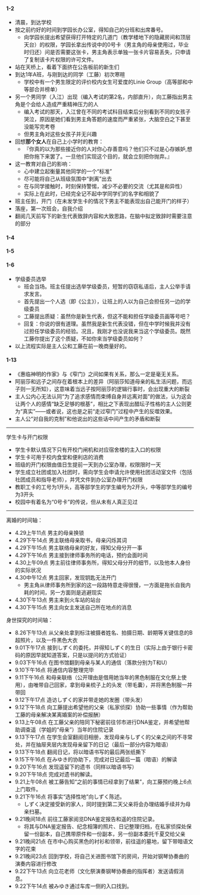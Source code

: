 #### 1-2

* 清晨，到达学校
* 按之前约好的时间到学园长办公室，得知自己的分班和出席番号。
    * 向学园长提出希望获得打开特定的几道门（教学楼地下的隐藏房间和顶层天台）的权限，学园长拿出传说中的0号卡（男主角的母亲使用过，毕业时归还）问是否需要这张卡，男主角表示单独一张卡片容易丢失，只申请了复制该卡片权限的许可文件。
* 站在天桥上，看着下面挤在公告板前的新生们
* 到达1年A班，与刚到达的同学（工藤）初次寒暄
    * 学校中有一个男生限定的评价校内女生可爱度的Linie Group（高等部和中等部合并榜单）
* 另一个男同学（入江）出现（编入考试的第2名，内部直升），向工藤指出男主角是个会给人造成严重精神压力的人
    * 编入考试的那天，入江曾在不同的考试科目结束后分别看到不同的女孩子哭泣，原因是她们看到男主角答题的速度而严重紧张，大脑空白之下甚至没能写完考卷
    * 但男主角对这些女孩子并无兴趣
* 回想**那个女人**在自己上小学时的教育：
    * 『你真的以为那些接近你的人对你心存善意吗？他们只不过是心存嫉妒,想把你拖下来罢了。一旦他们实现这个目的，就会立刻把你抛弃。』
* 这一教育对自己的影响：
    * 心中建立起衡量其他同学的一个“标准”
    * 尽可能将自己从班级氛围中“剥离”出去
    * 在与同学接触时，时刻保持警惕，减少不必要的交流（尤其是和异性）
    * 实际上在此时，已经完全记不起中学同学们的名字和相貌了
* 班主任到，开门（在未发学生卡的情况下男主不能表现出自己能开门的样子）
* 落座，第一次班会，自我介绍
* 翻阅几天前写下的新生代表致辞内容和大致思路，在脑中拟定致辞时需要注意的部分

#### 1-4

#### 1-5

#### 1-6

* 学级委员选举
   * 班会当场。班主任提出选举学级委员，短暂的窃窃私语后，主人公举手请求发言。
   * 首先提出一个人选（即《公主》），让班上的人以为自己会担任另一边的学级委员
   * 工藤提出质疑：虽然你是新生代表，但这不能和担任学级委员画等号吧？
   * 回复：你说的很有道理。虽然我是新生代表没错，但在中学时候我并没有过担任学级委员的经验。况且，我刚才也没说我来当这个学级委员。既然工藤你提出了这个质疑，不如你来当学级委员如何？
* 以上流程实际是主人公和工藤在前一晚商量好的。

#### 1-13

* 《惠临神明的作家》与《窄门》之间如果有关系，那么一定是毫无关系。
* 阿丽莎和远子之间存在着根本上的差异（阿丽莎知道母亲的私生活问题，而远子则一无所知），这意味着当远子按阿丽莎的逻辑行事时，会出现重大的断裂
* 主人公内心无法认同“为了追求感情而束缚自身并远离对面”的做法，认为这会让两个人的感情“缺乏足够的根基”，相比之下表现出醋坛子性格的主人公则更为“真实”——或者说，这也是之前“走过窄门”过程中产生的反噬效果。
* 主人公“对自我的克制”和他说出的这些话中间产生的矛盾和断裂

***

学生卡与开门权限

* 学生卡默认情况下只有开校门闸机和对应宿舍楼的主入口的权限
* 学生卡可用于校内食堂和便利店的消费
* 班级的开门权限由值日生提前一天到办公室办理，权限限时一天
* 学生成立社团或加入社团时，需向学生会申请允许使用社团活动室文件（包括社团成员和指导老师），并凭文件到办公室办理开门权限
* 教职工卡的工号为1开头，高等部学生的学生编号为2开头，中等部学生的编号为3开头
* 校园中有着名为“0号卡”的传说，但从未有人真正见过

***

离婚的时间轴：

* 4.29上午11点 男主的母亲换锁
* 4.29下午14点 男主联络母亲取书，母亲闪烁其词
* 4.29下午15点 男主联络母亲的好友，得知父母分开一事
* 4.29下午16点 男主接到律师事务所的电话，预约会面时间
* 4.30上午09点 男主前往律师事务所，得知父母分开的细节，以及他本人身份的实际状况
* 4.30中午12点 男主回家，发现钥匙无法开门
    * 男主角从律师事务所到家的这一段路特意走得很慢，一方面是拖长自我内耗的时间，另一方面则是逃避现实
* 4.30下午13点 男主来到火车站的站台
* 4.30下午15点 男主向女主发送自己所在地点的消息

身世探究的时间轴：

* 8.26下午13点 从父亲处拿到标注被摄者姓名、拍摄日期、龄期等关键信息的B超照片，以及一件黑色大衣
* 9.01下午17点 接到しずく的委托，并得知しずく的生日（实际上由于银行卡密码的原因早就知道答案，只是以提问的方式验证）
* 9.03下午16点 在图书馆翻到母亲与某人的通信（落款分别为T和U）
* 9.10下午16点 将通信内容整理完毕
* 9.11下午16点 和母亲联络（公开理由是借用她当年的黑色制服在文化祭上使用），由唯带自己回家，拿到母亲梳子上的头发（带毛囊），并将黑色制服一并带回
* 9.12下午17点 造访しずく的家并带走她的发圈（带头发）
* 9.12下午18点 向工藤提出希望他的父亲（私家侦探）协助一些事情（作为帮助工藤的母亲解决某离婚案的补偿报酬）
* 9.13上午08点 在工藤父亲的陪同下秘密前往邻市进行DNA鉴定，并希望他帮助调查遥（学姐的“母亲”）当年的住院记录
* 9.13下午17点 在学生会室翻阅旧相册，发现母亲与しずく的父亲之间的不寻常处，并在抽屉夹层内发现母亲留下的日记（最后一部分内容为暗语）
* 9.13下午18点 翻阅日记，将以暗语书写的最后两张纸撕下
* 9.15下午16点 在みゆき的协助下，完成对日记最后一篇（暗语）的解读
* 9.20下午16点 发现遥留下的遗书（同样以暗语书写）
* 9.20下午18点 完成对遗书的解读。
* 9.21上午08点 被工藤告知“之前的事情已经拿到了结果”，向工藤预约晚上6点上门取件。
* 9.21下午16点 将事实“选择性地”向しずく陈述。
   * しずく决定接受新的家人，同时提到第二天父亲将会办理结婚手续并为母亲扫墓。
* 9.21晚间18点 前往工藤家阅览DNA鉴定报告和遥的住院记录。
   * 将其与DNA鉴定报告、纪念相簿的照片、日记整理归档，在私家侦探处保留一份副本，自己携带原件和一份副本，另一份副本委托千夏交给父亲
* 9.21晚间21点 在市中心购买黑色的衬衫和领带，前往遥的墓地，留下带暗语文字的花束
* 9.21晚间23点 回到学校，将自己关进图书馆下的房间，开始对钢琴协奏曲的演奏内容进行修改
* 9.22下午13点 向立花老师（文化祭演奏钢琴协奏曲的指挥者）发送请假消息。
* 9.22下午14点 被みゆき通过车库一侧的入口找到。
